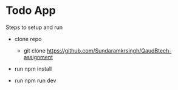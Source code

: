 # Todo App

Steps to setup and run 

- clone repo
  - git clone https://github.com/Sundaramkrsingh/QaudBtech-assignment

- run npm install
  
- run npm run dev
